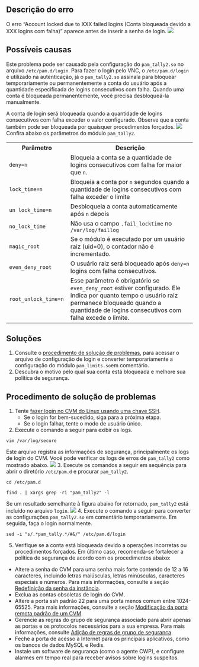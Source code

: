 ## Descrição do erro
O erro “Account locked due to XXX failed logins (Conta bloqueada devido a XXX logins com falha)” aparece antes de inserir a senha de login.
![](https://main.qcloudimg.com/raw/0dcc0c3b62a36ba0f269e629a3365564.png)

## Possíveis causas
Este problema pode ser causado pela configuração do `pam_tally2.so` no arquivo `/etc/pam.d/login`. Para fazer o login pelo VNC, o `/etc/pam.d/login` é utilizado na autenticação, já o `pam_tally2.so` assinala para bloquear temporariamente ou permanentemente a conta do usuário após a quantidade especificada de logins consecutivos com falha. Quando uma conta é bloqueada permanentemente, você precisa desbloqueá-la manualmente.

A conta de login será bloqueada quando a quantidade de logins consecutivos com falha exceder o valor configurado. Observe que a conta também pode ser bloqueada por quaisquer procedimentos forçados.
![](https://main.qcloudimg.com/raw/806c1d8ccded0746f5457320df479177.png)
Confira abaixo os parâmetros do módulo `pam_tally2`.
<table>
<tr>
<th>Parâmetro</th><th>Descrição</th>
</tr>
<tr>
<td><code>deny=n</code></td>
<td>Bloqueia a conta se a quantidade de logins consecutivos com falha for maior que <code>n</code>.</td>
</tr>
<tr>
<td><code>lock_time=n </code></td>
<td>Bloqueia a conta por <code>n</code> segundos quando a quantidade de logins consecutivos com falha exceder o limite</td>
</tr>
<tr>
<td><code>un lock_time=n</code></td>
<td>Desbloqueia a conta automaticamente após <code>n</code> depois</td>
</tr>
<tr>
<td><code>no_lock_time </code></td>
<td>Não usa o campo <code>.fail_locktime</code> no <code>/var/log/faillog</code></td>
</tr>
<tr>
<td><code>magic_root   </code></td>
<td>Se o módulo é executado por um usuário raiz (uid=0), o contador não é incrementado.</td>
</tr>
<tr>
<td><code>even_deny_root </code></td>
<td>O usuário raiz será bloqueado após <code>deny=n</code> logins com falha consecutivos.</td>
</tr>
<tr>
<td><code>root_unlock_time=n  </code></td>
<td>Esse parâmetro é obrigatório se <code>even_deny_root</code> estiver configurado. Ele indica por quanto tempo o usuário raiz permanece bloqueado quando a quantidade de logins consecutivos com falha excede o limite. </td>
</tr>
</table>

## Soluções
1. Consulte o [procedimento de solução de problemas](#ProcessingSteps), para acessar o arquivo de configuração de login e converter temporariamente a configuração do módulo `pam_limits.so`em comentário.
2. Descubra o motivo pelo qual sua conta está bloqueada e melhore sua política de segurança.

[](id:ProcessingSteps)

## Procedimento de solução de problemas

1. Tente [fazer login no CVM do Linux usando uma chave SSH](https://intl.cloud.tencent.com/document/product/213/32501).
	- Se o login for bem-sucedido, siga para a próxima etapa.
	- Se o login falhar, tente o modo de usuário único.
2. Execute o comando a seguir para exibir os logs.
```
vim /var/log/secure
```
Este arquivo registra as informações de segurança, principalmente os logs de login do CVM. Você pode verificar os logs de erros de `pam_tally2` como mostrado abaixo.
![](https://main.qcloudimg.com/raw/f45fb4564cfea44f0210a6e9b7124b73.png)
3. Execute os comandos a seguir em sequência para abrir o diretório `/etc/pam.d` e procurar `pam_tally2`.
```
cd /etc/pam.d
```
```
find . | xargs grep -ri "pam_tally2" -l
```
Se um resultado semelhante à figura abaixo for retornado, `pam_tally2` está incluído no arquivo `login`.
![](https://main.qcloudimg.com/raw/a5d272e11a88d4f9cee347244fb98441.png)
4. Execute o comando a seguir para converter as configurações `pam_tally2.so` em comentário temporariamente. Em seguida, faça o login normalmente.
```
sed -i "s/.*pam_tally.*/#&/" /etc/pam.d/login
```
5. Verifique se a conta está bloqueada devido a operações incorretas ou procedimentos forçados. Em último caso, recomenda-se fortalecer a política de segurança de acordo com os procedimentos abaixo:
 - Altere a senha do CVM para uma senha mais forte contendo de 12 a 16 caracteres, incluindo letras maiúsculas, letras minúsculas, caracteres especiais e números. Para mais informações, consulte a seção [Redefinição da senha da instância](https://intl.cloud.tencent.com/document/product/213/16566).
 - Exclua as contas obsoletas de login do CVM.
 - Altere a porta ssh padrão 22 para uma porta menos comum entre 1024-65525. Para mais informações, consulte a seção [Modificação da porta remota padrão de um CVM](https://intl.cloud.tencent.com/document/product/213/35376).
 - Gerencie as regras do grupo de segurança associado para abrir apenas as portas e os protocolos necessários para a sua empresa. Para mais informações, consulte [Adição de regras de grupo de segurança](https://intl.cloud.tencent.com/document/product/213/34272).
 - Feche a porta de acesso à Internet para os principais aplicativos, como os bancos de dados MySQL e Redis. 
 - Instale um software de segurança (como o agente CWP), e configure alarmes em tempo real para receber avisos sobre logins suspeitos.


